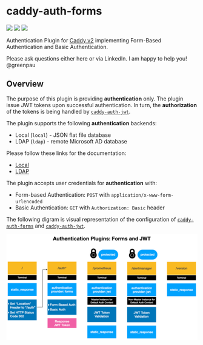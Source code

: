# caddy-auth-forms

<a href="https://github.com/greenpau/caddy-auth-forms/actions/" target="_blank"><img src="https://github.com/greenpau/caddy-auth-forms/workflows/build/badge.svg?branch=master"></a>
<a href="https://pkg.go.dev/github.com/greenpau/caddy-auth-forms" target="_blank"><img src="https://img.shields.io/badge/godoc-reference-blue.svg"></a>
<a href="https://caddy.community" target="_blank"><img src="https://img.shields.io/badge/community-forum-ff69b4.svg"></a>

Authentication Plugin for [Caddy v2](https://github.com/caddyserver/caddy)
implementing Form-Based Authentication and Basic Authentication.

Please ask questions either here or via LinkedIn. I am happy to help you! @greenpau

## Overview

The purpose of this plugin is providing **authentication** only. The plugin
issue JWT tokens upon successful authentication. In turn, the **authorization**
of the tokens is being handled by [`caddy-auth-jwt`](https://github.com/greenpau/caddy-auth-jwt).

The plugin supports the following **authentication** backends:

* Local (`local`) - JSON flat file database
* LDAP (`ldap`) - remote Microsoft AD database

Please follow these links for the documentation:

* [Local](./pkg/backends/local/README.md)
* [LDAP](./pkg/backends/ldap/README.md)

The plugin accepts user credentials for **authentication** with:

* Form-based Authentication: `POST` with `application/x-www-form-urlencoded`
* Basic Authentication: `GET` with `Authorization: Basic` header

The following digram is visual representation of the configuration of
[`caddy-auth-forms`](https://github.com/greenpau/caddy-auth-forms) and
[`caddy-auth-jwt`](https://github.com/greenpau/caddy-auth-jwt).

![Authentication Plugins](assets/docs/images/auth_plugin_arch.png)
